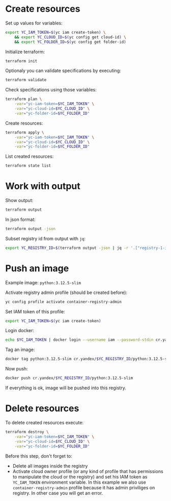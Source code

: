 # Create resources

Set up values for variables:

```sh
export YC_IAM_TOKEN=$(yc iam create-token) \
    && export YC_CLOUD_ID=$(yc config get cloud-id) \
    && export YC_FOLDER_ID=$(yc config get folder-id)
```

Initialize terraform:

```sh
terraform init
```

Optionaly you can validate specifications by executing:

```sh
terraform validate
```

Check specifications using those variables:

```sh
terraform plan \
    -var="yc-iam-token=$YC_IAM_TOKEN" \
    -var="yc-cloud-id=$YC_CLOUD_ID" \
    -var="yc-folder-id=$YC_FOLDER_ID"
```

Create resources:

```sh
terraform apply \
    -var="yc-iam-token=$YC_IAM_TOKEN" \
    -var="yc-cloud-id=$YC_CLOUD_ID" \
    -var="yc-folder-id=$YC_FOLDER_ID"
```

List created resources:

```sh
terraform state list
```

# Work with output

Show output:

```sh
terraform output
```

In json format:

```sh
terraform output -json
```

Subset registry id from output with `jq`:

```sh
export YC_REGISTRY_ID=$(terraform output -json | jq -r '.["registry-1-id"].value')
```

# Push an image

Example image: `python:3.12.5-slim`

Activate registry admin profile (should be created before):

```sh
yc config profile activate container-registry-admin
```

Set IAM token of this profile:

```sh
export YC_IAM_TOKEN=$(yc iam create-token)
```

Login docker:

```sh
echo $YC_IAM_TOKEN | docker login --username iam --password-stdin cr.yandex
```

Tag an image:

```sh
docker tag python:3.12.5-slim cr.yandex/$YC_REGISTRY_ID/python:3.12.5-slim
```

Now push:

```sh
docker push cr.yandex/$YC_REGISTRY_ID/python:3.12.5-slim
```

If everything is ok, image will be pushed into this registry.

# Delete resources

To delete created resources execute:

```sh
terraform destroy \
    -var="yc-iam-token=$YC_IAM_TOKEN" \
    -var="yc-cloud-id=$YC_CLOUD_ID" \
    -var="yc-folder-id=$YC_FOLDER_ID"
```

Before this step, don't forget to:

-   Delete all images inside the registry
-   Activate cloud owner profile (or any kind of profile that has permissions to manipulate the cloud or the registry) and set his IAM token as `YC_IAM_TOKEN` environment variable. In this example we also use `container-registry-admin` profile because it has admin priviliges on registry. In other case you will get an error.
